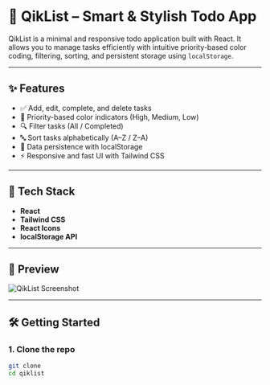 # 📝 QikList – Smart & Stylish Todo App

QikList is a minimal and responsive todo application built with React. It allows you to manage tasks efficiently with intuitive priority-based color coding, filtering, sorting, and persistent storage using `localStorage`.

---

## ✨ Features

- ✅ Add, edit, complete, and delete tasks
- 🎨 Priority-based color indicators (High, Medium, Low)
- 🔍 Filter tasks (All / Completed)
- 🔤 Sort tasks alphabetically (A–Z / Z–A)
- 💾 Data persistence with localStorage
- ⚡ Responsive and fast UI with Tailwind CSS

---

## 🚀 Tech Stack

- **React**
- **Tailwind CSS**
- **React Icons**
- **localStorage API**

---

## 📸 Preview

![QikList Screenshot](preview.png) <!-- Replace this with actual screenshot if available -->

---

## 🛠️ Getting Started

### 1. Clone the repo

```bash
git clone 
cd qiklist

